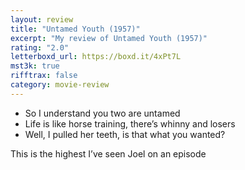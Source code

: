 ```yaml
---
layout: review
title: "Untamed Youth (1957)"
excerpt: "My review of Untamed Youth (1957)"
rating: "2.0"
letterboxd_url: https://boxd.it/4xPt7L
mst3k: true
rifftrax: false
category: movie-review
---
```


- So I understand you two are untamed
- Life is like horse training, there’s whinny and losers
- Well, I pulled her teeth, is that what you wanted?

This is the highest I’ve seen Joel on an episode
